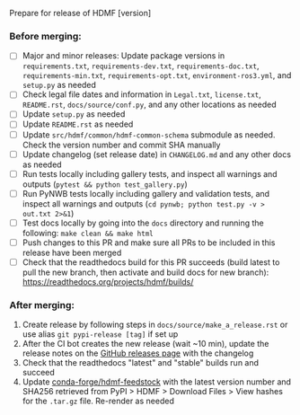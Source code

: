 Prepare for release of HDMF [version]

### Before merging:
- [ ] Major and minor releases: Update package versions in `requirements.txt`, `requirements-dev.txt`,
  `requirements-doc.txt`, `requirements-min.txt`, `requirements-opt.txt`, `environment-ros3.yml`, and `setup.py` as needed
- [ ] Check legal file dates and information in `Legal.txt`, `license.txt`, `README.rst`, `docs/source/conf.py`,
  and any other locations as needed
- [ ] Update `setup.py` as needed
- [ ] Update `README.rst` as needed
- [ ] Update `src/hdmf/common/hdmf-common-schema` submodule as needed. Check the version number and commit SHA manually
- [ ] Update changelog (set release date) in `CHANGELOG.md` and any other docs as needed
- [ ] Run tests locally including gallery tests, and inspect all warnings and outputs
  (`pytest && python test_gallery.py`)
- [ ] Run PyNWB tests locally including gallery and validation tests, and inspect all warnings and outputs
  (`cd pynwb; python test.py -v > out.txt 2>&1`)
- [ ] Test docs locally by going into the `docs` directory and running the following: `make clean && make html`
- [ ] Push changes to this PR and make sure all PRs to be included in this release have been merged
- [ ] Check that the readthedocs build for this PR succeeds (build latest to pull the new branch, then activate and
  build docs for new branch): https://readthedocs.org/projects/hdmf/builds/

### After merging:
1. Create release by following steps in `docs/source/make_a_release.rst` or use alias `git pypi-release [tag]` if set up
2. After the CI bot creates the new release (wait ~10 min), update the release notes on the
   [GitHub releases page](https://github.com/hdmf-dev/hdmf/releases) with the changelog
3. Check that the readthedocs "latest" and "stable" builds run and succeed
4. Update [conda-forge/hdmf-feedstock](https://github.com/conda-forge/hdmf-feedstock) with the latest version number
   and SHA256 retrieved from PyPI > HDMF > Download Files > View hashes for the `.tar.gz` file. Re-render as needed
